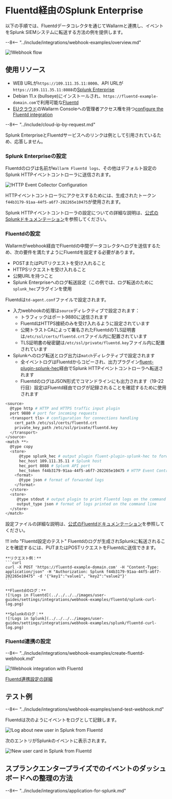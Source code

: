 [splunk-dashboard-by-wallarm-img]: ../../../../images/user-guides/settings/integrations/splunk-dashboard-by-wallarm.png

# Fluentd経由のSplunk Enterprise

以下の手順では、Fluentdデータコレクタを通じてWallarmと連携し、イベントをSplunk SIEMシステムに転送する方法の例を提供します。

--8<-- "../include/integrations/webhook-examples/overview.md"

![!Webhook flow](../../../../images/user-guides/settings/integrations/webhook-examples/fluentd/splunk-scheme.png)

## 使用リソース

* WEB URLが`https://109.111.35.11:8000`、API URLが `https://109.111.35.11:8088`の[Splunk Enterprise](#splunk-enterprise-configuration)
* Debian 11.x (bullseye)にインストールされ、`https://fluentd-example-domain.com`で利用可能な[Fluentd](#fluentd-configuration)
* [EUクラウド](https://my.wallarm.com)のWallarm Consoleへの管理者アクセス権を持つ[configure the Fluentd integration](#configuration-of-fluentd-integration)

--8<-- "../include/cloud-ip-by-request.md"

Splunk EnterpriseとFluentdサービスへのリンクは例として引用されているため、応答しません。

### Splunk Enterpriseの設定

Fluentdのログは名前が`Wallarm Fluentd logs`、その他はデフォルト設定のSplunk HTTPイベントコントローラに送信されます。

![!HTTP Event Collector Configuration](../../../../images/user-guides/settings/integrations/webhook-examples/splunk/fluentd-setup.png)

HTTPイベントコントローラにアクセスするためには、生成されたトークン`f44b3179-91aa-44f5-a6f7-202265e10475`が使用されます。

Splunk HTTPイベントコントローラの設定についての詳細な説明は、[公式のSplunkドキュメンテーション](https://docs.splunk.com/Documentation/Splunk/8.0.5/Data/UsetheHTTPEventCollector)を参照してください。

### Fluentdの設定

Wallarmがwebhook経由でFluentdの中間データコレクタへログを送信するため、次の要件を満たすようにFluentdを設定する必要があります。

* POSTまたはPUTリクエストを受け入れること
* HTTPSリクエストを受け入れること
* 公開URLを持つこと
* Splunk Enterpriseへのログ転送設定（この例では、ログ転送のために`splunk_hec`プラグインを使用

Fluentdは`td-agent.conf`ファイルで設定されます。

* 入力webhookの処理は`source`ディレクティブで設定されます：
  * トラフィックはポート9880に送信されます
  * FluentdはHTTPS接続のみを受け入れるように設定されています
  * 公開トラストCAによって署名されたFluentdのTLS証明書は`/etc/ssl/certs/fluentd.crt`ファイル内に配置されています
  * TLS証明書の秘密鍵は`/etc/ssl/private/fluentd.key`ファイル内に配置されています
* Splunkへのログ転送とログ出力は`match`ディレクティブで設定されます
  * 全イベントログはFluentdからコピーされ、出力プラグイン[fluent-plugin-splunk-hec](https://github.com/splunk/fluent-plugin-splunk-hec)経由でSplunk HTTPイベントコントローラへ転送されます
  * FluentdのログはJSON形式でコマンドラインにも出力されます（19-22行目）設定はFluentd経由でログが記録されることを確認するために使用されます

```bash linenums="1"
<source>
  @type http # HTTP and HTTPS traffic input plugin
  port 9880 # port for incoming requests
  <transport tls> # configuration for connections handling
    cert_path /etc/ssl/certs/fluentd.crt
    private_key_path /etc/ssl/private/fluentd.key
  </transport>
</source>
<match **>
  @type copy
  <store>
      @type splunk_hec # output plugin fluent-plugin-splunk-hec to forward logs to Splunk API via HTTP Event Controller
      hec_host 109.111.35.11 # Splunk host
      hec_port 8088 # Splunk API port
      hec_token f44b3179-91aa-44f5-a6f7-202265e10475 # HTTP Event Controller token
    <format>
      @type json # format of forwarded logs
    </format>
  </store>
  <store>
     @type stdout # output plugin to print Fluentd logs on the command line
     output_type json # format of logs printed on the command line
  </store>
</match>
```

設定ファイルの詳細な説明は、[公式のFluentdドキュメンテーション](https://docs.fluentd.org/configuration/config-file)を参照してください。

!!! info "Fluentd設定のテスト"
    Fluentdのログが生成されSplunkに転送されることを確認するには、PUTまたはPOSTリクエストをFluentdに送信できます。

    **リクエスト例：**
    ```curl
    curl -X POST 'https://fluentd-example-domain.com' -H "Content-Type: application/json" -H "Authorization: Splunk f44b3179-91aa-44f5-a6f7-202265e10475" -d '{"key1":"value1", "key2":"value2"}'
    ```

    **Fluentdのログ：**
    ![!Logs in Fluentd](../../../../images/user-guides/settings/integrations/webhook-examples/fluentd/splunk-curl-log.png)

    **Splunkのログ：**
    ![!Logs in Splunk](../../../../images/user-guides/settings/integrations/webhook-examples/splunk/fluentd-curl-log.png)

### Fluentd連携の設定

--8<-- "../include/integrations/webhook-examples/create-fluentd-webhook.md"

![!Webhook integration with Fluentd](../../../../images/user-guides/settings/integrations/add-fluentd-integration.png)

[Fluentd連携設定の詳細](../fluentd.md)

## テスト例

--8<-- "../include/integrations/webhook-examples/send-test-webhook.md"

Fluentdは次のようにイベントをログとして記録します。

![!Log about new user in Splunk from Fluentd](../../../../images/user-guides/settings/integrations/webhook-examples/fluentd/splunk-user-log.png)

次のエントリがSplunkのイベントに表示されます。

![!New user card in Splunk from Fluentd](../../../../images/user-guides/settings/integrations/webhook-examples/splunk/fluentd-user.png)

## スプランクエンタープライズでのイベントのダッシュボードへの整理の方法

--8<-- "../include/integrations/application-for-splunk.md"